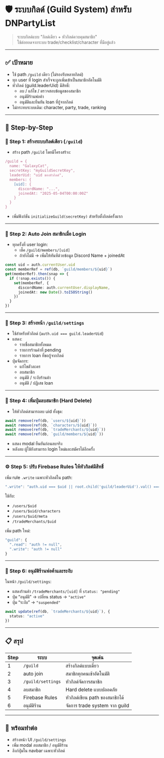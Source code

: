 # 🛡️ ระบบกิลด์ (Guild System) สำหรับ DNPartyList

> ระบบกิลด์แบบ "กิลด์เดียว + หัวกิลด์ควบคุมสมาชิก"  
> ใช้ต่อยอดจากระบบ trade/checklist/character ที่มีอยู่แล้ว

---

## ✅ เป้าหมาย

- ใช้ path `/guild` เดียว (ไม่รองรับหลายกิลด์)
- ทุก user ที่ login สำเร็จจะถูกเพิ่มเข้าเป็นสมาชิกอัตโนมัติ
- หัวกิลด์ (guild.leaderUid) มีสิทธิ์:
  - ลบ / แก้ไข / ตรวจสอบข้อมูลของสมาชิก
  - อนุมัติร้านพ่อค้า
  - อนุมัติและยืนยัน loan ที่กู้จากกิลด์
- ไม่กระทบระบบเดิม: character, party, trade, ranking

---

## 📌 Step-by-Step

### 🥇 Step 1: สร้างระบบกิลด์เดียว (`/guild`)

- สร้าง path `/guild` โดยมีโครงสร้าง:
```ts
/guild = {
  name: "GalaxyCat",
  secretKey: "myGuildSecretKey",
  leaderUid: "uid ของหัวกิลด์",
  members: {
    [uid]: {
      discordName: "...",
      joinedAt: "2025-05-04T00:00:00Z"
    }
  }
}
```

- เพิ่มฟังก์ชัน `initializeGuild(secretKey)` สำหรับตั้งกิลด์ครั้งแรก

---

### 🥈 Step 2: Auto Join สมาชิกเมื่อ Login

- ทุกครั้งที่ user login:
  - เช็ค `/guild/members/[uid]`
  - ถ้ายังไม่มี → เพิ่มให้ทันทีด้วยข้อมูล Discord Name + joinedAt

```ts
const uid = auth.currentUser.uid
const memberRef = ref(db, `guild/members/${uid}`)
get(memberRef).then(snap => {
  if (!snap.exists()) {
    set(memberRef, {
      discordName: auth.currentUser.displayName,
      joinedAt: new Date().toISOString()
    })
  }
})
```

---

### 🥉 Step 3: สร้างหน้า `/guild/settings`

- ใช้สำหรับหัวกิลด์ (`auth.uid === guild.leaderUid`)
- แสดง:
  - รายชื่อสมาชิกทั้งหมด
  - รายการร้านค้าที่ pending
  - รายการ loan ที่ขอกู้จากกิลด์
- ปุ่มจัดการ:
  - แก้ไขตัวละคร
  - ลบสมาชิก
  - อนุมัติ / ระงับร้านค้า
  - อนุมัติ / ปฏิเสธ loan

---

### 🧹 Step 4: เพิ่มปุ่มลบสมาชิก (Hard Delete)

- ให้หัวกิลด์สามารถลบ uid ทั้งชุด:
```ts
await remove(ref(db, `users/${uid}`))
await remove(ref(db, `characters/${uid}`))
await remove(ref(db, `tradeMerchants/${uid}`))
await remove(ref(db, `guild/members/${uid}`))
```

- แสดง modal ยืนยันก่อนลบจริง  
- หลังลบ ผู้ใช้ยังสามารถ login ใหม่และสมัครได้อีกครั้ง

---

### ⚙️ Step 5: ปรับ Firebase Rules ให้หัวกิลด์มีสิทธิ์

เพิ่ม rule `.write` เฉพาะหัวกิลด์ใน path:

```js
".write": "auth.uid === $uid || root.child('guild/leaderUid').val() === auth.uid"
```

ใช้กับ:
- `/users/$uid`
- `/users/$uid/characters`
- `/users/$uid/meta`
- `/tradeMerchants/$uid`

เพิ่ม path ใหม่:
```js
"guild": {
  ".read": "auth != null",
  ".write": "auth != null"
}
```

---

### 🧾 Step 6: อนุมัติร้านพ่อค้าและระงับ

ในหน้า `/guild/settings`:
- แสดงร้านค้า `/tradeMerchants/[uid]` ที่ `status: "pending"`
- ปุ่ม “อนุมัติ” → เปลี่ยน status → `"active"`
- ปุ่ม “ระงับ” → `"suspended"`

```ts
await update(ref(db, `tradeMerchants/${uid}`), {
  status: "active"
})
```

---

## 📋 สรุป

| Step | ระบบ | จุดเด่น |
|------|-------|----------|
| 1 | `/guild` | สร้างกิลด์แบบเดี่ยว |
| 2 | auto join | สมาชิกทุกคนเข้าอัตโนมัติ |
| 3 | `/guild/settings` | หัวกิลด์จัดการสมาชิก |
| 4 | ลบสมาชิก | Hard delete แบบปลอดภัย |
| 5 | Firebase Rules | หัวกิลด์เขียน path ของสมาชิกได้ |
| 6 | อนุมัติร้าน | จัดการ trade system จาก guild

---

## 🔰 พร้อมทำต่อ
- สร้างหน้า UI `/guild/settings`
- เพิ่ม modal ลบสมาชิก / อนุมัติร้าน
- ลิงก์ปุ่มใน navbar เฉพาะหัวกิลด์
